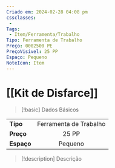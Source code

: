 ```yaml
---
Criado em: 2024-02-28 04:08 pm
cssclasses:
 - 
Tags:
 - Item/Ferramenta/Trabalho
Tipo: Ferramenta de Trabalho
Preço: 0002500 PE
PreçoVisivel: 25 PP
Espaço: Pequeno
NoteIcon: Item
---
```

# [[Kit de Disfarce]]

> [!basic] Dados Básicos
> 
|            |     |
| ---------- |:---:|
| **Tipo**   |  Ferramenta de Trabalho   |
| **Preço**  |   25 PP   |
| **Espaço** |   Pequeno   |
>
 
> [!description] Descrição
> 
>
